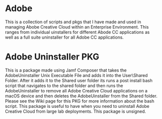 # Adobe
This is a collection of scripts and pkgs that I have made and used in managing Abobe Creative Cloud within an Enterprise Environment. This ranges from individual uinstallers for different Abode CC applications as well as a full suite uninstaller for all Adobe CC applications. 


# Adobe Uninstaller PKG
This is a package made using Jamf Composer that takes the AdobeUninstaller Unix Executable File and adds it into the User\Shared Folder. After it adds it to the Shared user folder its runs a post install bash script that navigates to the shared folder and then runs the AdobeUninstaller to remove all Adobe Creative Cloud applications on a macOS device and then deletes the AdobeUinstaller from the Shared folder. Please see the Wiki page for this PKG for more information about the bash script. This package is useful to have when you need to uninstall Adobe Creative Cloud from large lab deployments. This package is unsigned. 
